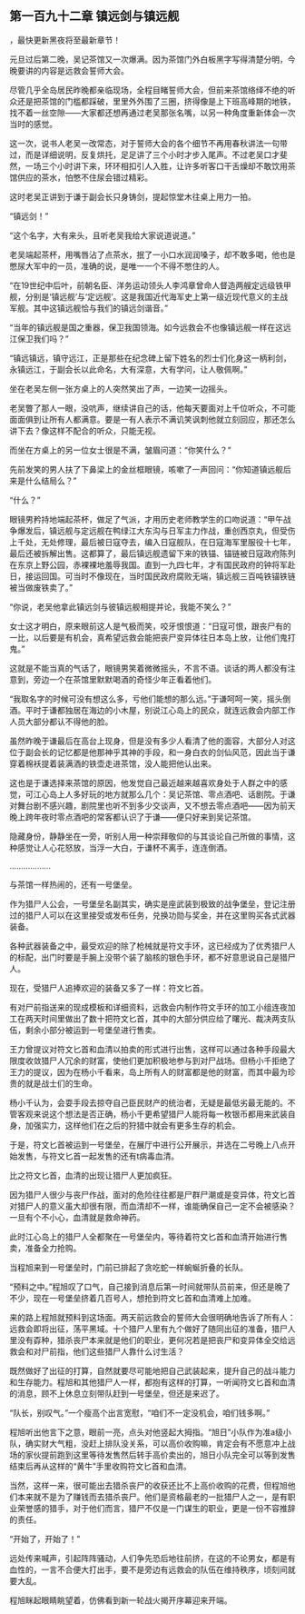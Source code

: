 ## 第一百九十二章 镇远剑与镇远舰
，最快更新黑夜将至最新章节！

元旦过后第二晚，吴记茶馆又一次爆满。因为茶馆门外白板黑字写得清楚分明，今晚要讲的内容是远救会誓师大会。

尽管几乎全岛居民昨晚都亲临现场，全程目睹誓师大会，但前来茶馆络绎不绝的听众还是把茶馆的门槛都踩破，里里外外围了三圈，挤得像是上下班高峰期的地铁，找不着一丝空隙――大家都还想再通过老吴那张名嘴，以另一种角度重新体会一次当时的感觉。

这一次，说书人老吴一改常态，对于誓师大会的各个细节不再用春秋讲法一句带过，而是详细说明，反复烘托，足足讲了三个小时才步入尾声。不过老吴口才斐然，一场三个小时讲下来，环环相扣引人入胜，让许多听客口干舌燥却不敢饮用茶馆供应的茶水，怕憋不住尿会错过精彩。

这时老吴正讲到于谦于副会长只身铸剑，提起惊堂木往桌上用力一拍。

“镇远剑！”

“这个名字，大有来头，且听老吴我给大家说道说道。”

老吴端起茶杯，用嘴唇沾了点茶水，抿了一小口水润润嗓子，却不敢多喝，他也是憋尿大军中的一员，准确的说，是唯一一个不得不憋住的人。

“在19世纪中后叶，前朝名臣、洋务运动领头人李鸿章曾命人督造两艘定远级铁甲舰，分别是‘镇远舰’与‘定远舰’。这是我国近代海军史上第一级近现代意义的主战军舰。其中这镇远舰恰与我们的镇远剑谐音。”

“当年的镇远舰是国之重器，保卫我国领海。如今远救会不也像镇远舰一样在这远江保卫我们吗？”

“镇远镇远，镇守远江，正是那些在纪念碑上留下姓名的烈士们化身这一柄利剑，永镇远江，于副会长以此命名，大有深意，大有学问，让人敬佩啊。”

坐在老吴左侧一张方桌上的人突然笑出了声，一边笑一边摇头。

老吴瞥了那人一眼，没吭声，继续讲自己的话，他每天要面对上千位听众，不可能面面俱到让所有人都满意。要是一有人表示不满讥笑讽刺他就立刻回应，那还怎么讲下去？像这样不配合的听众，只能无视。

而坐在方桌上的另一位女士很是不满，皱眉问道：“你笑什么？”

先前发笑的男人扶了下鼻梁上的金丝框眼镜，咳嗽了一声回问：“你知道镇远舰后来是什么结局么？”

“什么？”

眼镜男矜持地端起茶杯，做足了气派，才用历史老师教学生的口吻说道：“甲午战争爆发后，镇远舰与定远舰在鸭绿江大东沟与日军主力作战，重创西京丸，但受伤上千处，无处修理，最后被日寇夺去，编入日寇舰队，在日寇海军里服役十七年，最后还被拆解出售。这都算了，最后镇远舰遗留下来的铁锚、锚链被日寇政府陈列在东京上野公园，赤裸裸地羞辱我国。直到一九四七年，才有国民政府的钟将军赴日，接运回国。可当时不像现在，当时国民政府腐败无端，镇远舰三百吨铁锚铁链被当做废铁卖了。”

“你说，老吴他拿此镇远剑与彼镇远舰相提并论，我能不笑么？”

女士这才明白，原来眼前这人是气极而笑，咬牙恨恨道：“日寇可恨，跟丧尸有的一比，以后要是有机会，真希望远救会能把丧尸变异体往日本岛上放，让他们鬼打鬼。”

这就是不能当真的气话了，眼镜男笑着微微摇头，不言不语。谈话的两人都没有注意到，旁边一个在茶馆里默默喝酒的奇怪少年正看着他们。

“我取名字的时候可没有想这么多，亏他们能想的那么远。”于谦呵呵一笑，摇头倒酒。平时于谦都独居在海边的小木屋，别说江心岛上的民众，就连远救会内部工作人员大部分都认不得他的脸。

虽然昨晚于谦最后在高台上现身，但是没有多少人看清了他的面容，大部分人对这位于副会长的记忆都是他那神乎其神的手段，和一身白衣的剑仙风范，因此当于谦穿着棉袄提着装满酒的铁壶走进茶馆，没人能把他认出来。

这也是于谦选择来茶馆的原因，他发觉自己最近越来越喜欢身处于人群之中的感觉，可江心岛上人多好玩的地方就那么几个：吴记茶馆、零点酒吧、话剧院。于谦对舞台剧不感兴趣，剧院里也听不到多少交谈声，又不想去零点酒吧――因为前天晚上跨年夜时零点酒吧的常客都认识了于谦――便只好来到吴记茶馆。

隐藏身份，静静坐在一旁，听别人用一种崇拜敬仰的与其谈论自己所做的事情，这种感觉让人心花怒放，当浮一大白，于谦杯不离手，连连倒酒。

………………

与茶馆一样热闹的，还有一号堡垒。

作为猎尸人公会，一号堡垒名副其实，确实是座武装到极致的战争堡垒，登记注册过的猎尸人可以在这里接受或发布任务，兑换功勋与奖金，并在这里购买各式武器装备。

各种武器装备之中，最受欢迎的除了枪械就是符文手环，这已经成为了优秀猎尸人的标配，出门时要是手腕上没带个装了脑核的银色手环，都不好意思说自己是猎尸人。

现在，受猎尸人追捧欢迎的装备又多了一样：符文匕首。

有对尸前指送来的现成模板和详细资料，远救会内制作符文手环的加工小组连夜加工在两天时间里做出了数十把符文匕首，其中的大部分供应给了曙光、裁决两支队伍，剩余小部分被运到一号堡垒进行售卖。

王力曾提议对符文匕首和血清以拍卖的形式进行出售，这样可以通过各种手段最大限度收敛猎尸人冗余的财富，使他们更加积极地参与到对尸战场。但杨小千拒绝了王力的提议，因为在杨小千看来，岛上所有人的财富都是他的财富，而其中最为珍贵的就是战士们的生命。

杨小千认为，会耍手段去掠夺自己臣民财产的统治者，无疑是最低劣最无能的。不管客观来说这个想法是否正确，杨小千更希望猎尸人能将每一枚银币都用来武装自身，加强实力，这样他们在之后的狩猎中就会有更多生存的机会。

于是，符文匕首被运到一号堡垒，在展厅中进行公开展示，并选在二号晚上八点开始发售，与符文匕首一起发售的还有t病毒血清。

比之符文匕首，血清的出现让猎尸人更加疯狂。

因为猎尸人很少与丧尸作战，面对的危险往往都是尸群尸潮或是变异体，符文匕首对猎尸人的意义虽大却很有限，而血清却不一样，谁能确保自己一定不会被感染？一旦有个不小心，血清就是救命神药。

此时江心岛上的猎尸人全都聚在一号堡垒内，等待着符文匕首和血清开始进行售卖，准备全力抢购。

当程旭来到一号堡垒时，门前已排起了贪吃蛇一样蜿蜒折叠的长队。

“预料之中。”程旭叹了口气，自己接到消息后第一时间就带队员前来，但还是晚了不少，现在一号堡垒挤着几百号人，想抢到符文匕首和血清难上加难。

来的路上程旭就预料到这场面。两天前远救会的誓师大会很明确地告诉了所有人：远救会即将出征，荡平黑域。十个猎尸人里有九个做好了随同出征的准备，猎尸人里没有孬种，猎杀丧尸本来就是他们的职业，更何况若是把丧尸和变异体全交给远救会和对尸前指，他们这些猎尸人靠什么讨生活？

既然做好了出征的打算，自然就要尽可能地把自己武装起来，提升自己的战斗能力和生存能力。程旭和其他猎尸人一样，都抱有这样的打算，一听闻符文匕首和血清的消息，顾不上休息立刻带队赶到一号堡垒，但还是来迟了。

“队长，别叹气。”一个瘦高个出言宽慰，“咱们不一定没机会，咱们钱多啊。”

程旭听出他言下之意，眼前一亮，点头对他竖起大拇指。“旭日”小队作为准a级小队，确实财大气粗，没赶上排队没关系，可以高价收购嘛，肯定会有不愿意冲上战场的家伙提前跑到这里等待发售然后转手高价卖出的，旭日小队完全可以等到发售结束后再从这样的“黄牛”手里收购符文匕首和血清。

当然，这样一来，很可能出去猎杀丧尸的收获还比不上高价收购的花费，但程旭他们本来就不是为了赚钱而去猎杀丧尸。他们是资格最老的一批猎尸人之一，是有职业荣誉感的猎手，对于他们而言，猎尸不仅是一门谋生的职业，更是一份不容推辞的责任。

“开始了，开始了！”

远处传来喊声，引起阵阵骚动，人们争先恐后地往前挤，在这的不论男女，都是有血性的，一言不合便大打出手，要不是旁边有远救会的队伍在维持秩序，顷刻间就要大乱。

程旭眯起眼睛眺望着，仿佛看到新一轮战火揭开序幕迎来开端。

